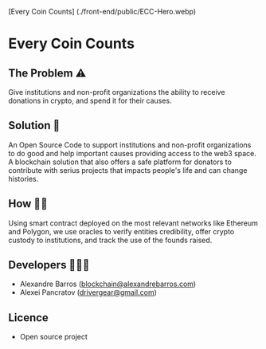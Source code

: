 [Every Coin Counts] (./front-end/public/ECC-Hero.webp)


# Every Coin Counts

## The Problem ⚠️

Give institutions and non-profit organizations the ability to receive donations in crypto, and spend it for their causes.

## Solution 🔮

An Open Source Code to support institutions and non-profit organizations to do good and help important causes providing access to the web3 space.
A blockchain solution that also offers a safe platform for donators to contribute with serius projects that impacts people's life and can change histories.

## How 👷🏻

Using smart contract deployed on the most relevant networks like Ethereum and Polygon, we use oracles to verify entities credibility, offer crypto custody to institutions, and track the use of the founds raised.

## Developers 🧑🏻‍💻

- Alexandre Barros (blockchain@alexandrebarros.com)
- Alexei Pancratov (drivergear@gmail.com)

## Licence

- Open source project
